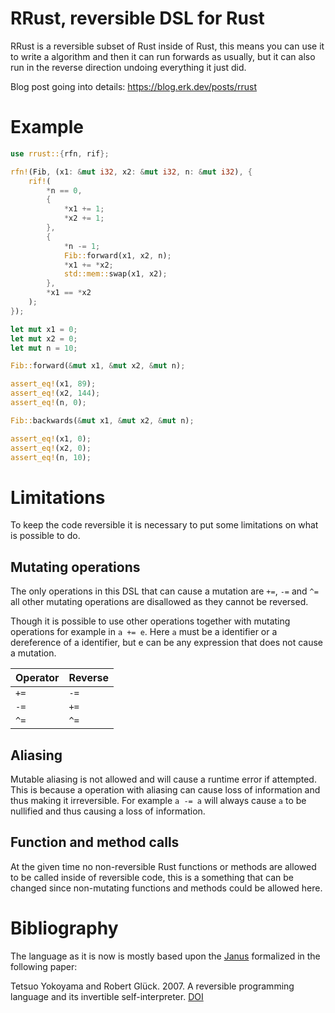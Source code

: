 # RRust, reversible DSL for Rust

RRust is a reversible subset of Rust inside of Rust, this means
you can use it to write a algorithm and then it can run forwards
as usually, but it can also run in the reverse direction undoing
everything it just did.

Blog post going into details: https://blog.erk.dev/posts/rrust

# Example

```rust
use rrust::{rfn, rif};

rfn!(Fib, (x1: &mut i32, x2: &mut i32, n: &mut i32), {
    rif!(
        *n == 0,
        {
            *x1 += 1;
            *x2 += 1;
        },
        {
            *n -= 1;
            Fib::forward(x1, x2, n);
            *x1 += *x2;
            std::mem::swap(x1, x2);
        },
        *x1 == *x2
    );
});

let mut x1 = 0;
let mut x2 = 0;
let mut n = 10;

Fib::forward(&mut x1, &mut x2, &mut n);

assert_eq!(x1, 89);
assert_eq!(x2, 144);
assert_eq!(n, 0);

Fib::backwards(&mut x1, &mut x2, &mut n);

assert_eq!(x1, 0);
assert_eq!(x2, 0);
assert_eq!(n, 10);
```

# Limitations

To keep the code reversible it is necessary to put some limitations on what is possible to do.

## Mutating operations

The only operations in this DSL that can cause a mutation are
`+=`, `-=` and `^=` all other mutating operations are disallowed
as they cannot be reversed.

Though it is possible to use other operations together with
mutating operations for example in `a += e`. Here `a` must be a
identifier or a dereference of a identifier, but e can be any
expression that does not cause a mutation.

| Operator | Reverse |
|----------|---------|
|  `+=`    |  `-=`   |
|  `-=`    |  `+=`   |
|  `^=`    |  `^=`   |

## Aliasing

Mutable aliasing is not allowed and will cause a runtime error if
attempted. This is because a operation with aliasing can cause
loss of information and thus making it irreversible. For example `a
-= a` will always cause `a` to be nullified and thus causing a
loss of information.

## Function and method calls

At the given time no non-reversible Rust functions or methods are
allowed to be called inside of reversible code, this is a
something that can be changed since non-mutating functions and
methods could be allowed here.

# Bibliography
The language as it is now is mostly based upon the
[Janus](https://en.wikipedia.org/wiki/Janus_(time-reversible_computing_programming_language))
formalized in the following paper:

Tetsuo Yokoyama and Robert Glück. 2007. A reversible programming
language and its invertible self-interpreter.
[DOI](https://doi.org/10.1145/1244381.1244404)
